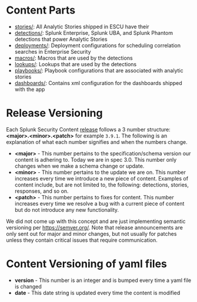 
 # Content Parts
* [stories/](https://github.com/splunk/security-content/tree/develop/stories/): All Analytic Stories shipped in ESCU have their 
* [detections/](https://github.com/splunk/security-content/tree/develop/detections/): Splunk Enterprise, Splunk UBA, and Splunk Phantom detections that power Analytic Stories
* [deployments/](https://github.com/splunk/security-content/tree/develop/deployments/): Deployment configurations for scheduling correlation searches in Enterprise Security
* [macros/](https://github.com/splunk/security-content/tree/develop/macros/): Macros that are used by the detections
* [lookups/](https://github.com/splunk/security-content/tree/develop/lookups/): Lookups that are used by the detections
* [playbooks/](https://github.com/splunk/security-content/tree/develop/playbooks/): Playbook configurations that are associated with analytic stories
* [dashboards/](https://github.com/splunk/security-content/tree/develop/dashboards/): Contains xml configuration for the dashboards shipped with the app


# Release Versioning

Each Splunk Security Content [release](https://github.com/splunk/security-content/releases) follows a 3 number structure: **\<major\>.\<minor\>.\<patch\>** for example `3.9.1`. The following is an explanation of what each number signifies and when the numbers change.

* **\<major\>** - This number pertains to the specification/schema version our content is adhering to. Today we are in spec 3.0. This number only changes when we make a schema change or update. 
* **\<minor\>** - This number pertains to the update we are on. This number increases every time we introduce a new piece of content. Examples of content include, but are not limited to, the following: detections, stories, responses, and so on.  
* **\<patch\>** - This number pertains to fixes for content. This number increases every time we resolve a bug with a current piece of content but do not introduce any new functionality.

We did not come up with this concept and are just implementing semantic versioning per https://semver.org/. Note that release announcements are only sent out for major and minor changes, but not usually for patches unless they contain critical issues that require communication.

# Content Versioning of yaml files
 * **version** - This number is an integer and is bumped every time a yaml file is changed
* **date** - This date string is updated every time the content is modified
